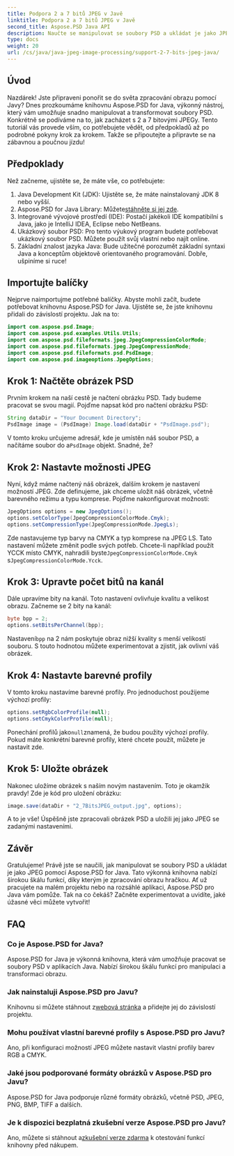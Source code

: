 ```yaml
---
title: Podpora 2 a 7 bitů JPEG v Javě
linktitle: Podpora 2 a 7 bitů JPEG v Javě
second_title: Aspose.PSD Java API
description: Naučte se manipulovat se soubory PSD a ukládat je jako JPEG v Javě pomocí Aspose.PSD. Podrobný průvodce s příklady kódu. Ideální pro začátečníky i profíky.
type: docs
weight: 20
url: /cs/java/java-jpeg-image-processing/support-2-7-bits-jpeg-java/
---
```

## Úvod
Nazdárek! Jste připraveni ponořit se do světa zpracování obrazu pomocí Javy? Dnes prozkoumáme knihovnu Aspose.PSD for Java, výkonný nástroj, který vám umožňuje snadno manipulovat a transformovat soubory PSD. Konkrétně se podíváme na to, jak zacházet s 2 a 7 bitovými JPEGy. Tento tutoriál vás provede vším, co potřebujete vědět, od předpokladů až po podrobné pokyny krok za krokem. Takže se připoutejte a připravte se na zábavnou a poučnou jízdu!
## Předpoklady
Než začneme, ujistěte se, že máte vše, co potřebujete:
1. Java Development Kit (JDK): Ujistěte se, že máte nainstalovaný JDK 8 nebo vyšší.
2.  Aspose.PSD for Java Library: Můžete[stáhněte si jej zde](https://releases.aspose.com/psd/java/).
3. Integrované vývojové prostředí (IDE): Postačí jakékoli IDE kompatibilní s Java, jako je IntelliJ IDEA, Eclipse nebo NetBeans.
4. Ukázkový soubor PSD: Pro tento výukový program budete potřebovat ukázkový soubor PSD. Můžete použít svůj vlastní nebo najít online.
5. Základní znalost jazyka Java: Bude užitečné porozumět základní syntaxi Java a konceptům objektově orientovaného programování.
Dobře, ušpiníme si ruce!
## Importujte balíčky
Nejprve naimportujme potřebné balíčky. Abyste mohli začít, budete potřebovat knihovnu Aspose.PSD for Java. Ujistěte se, že jste knihovnu přidali do závislostí projektu. Jak na to:
```java
import com.aspose.psd.Image;
import com.aspose.psd.examples.Utils.Utils;
import com.aspose.psd.fileformats.jpeg.JpegCompressionColorMode;
import com.aspose.psd.fileformats.jpeg.JpegCompressionMode;
import com.aspose.psd.fileformats.psd.PsdImage;
import com.aspose.psd.imageoptions.JpegOptions;
```
## Krok 1: Načtěte obrázek PSD
Prvním krokem na naší cestě je načtení obrázku PSD. Tady budeme pracovat se svou magií. Pojďme napsat kód pro načtení obrázku PSD:
```java
String dataDir = "Your Document Directory";
PsdImage image = (PsdImage) Image.load(dataDir + "PsdImage.psd");
```
 V tomto kroku určujeme adresář, kde je umístěn náš soubor PSD, a načítáme soubor do a`PsdImage` objekt. Snadné, že?
## Krok 2: Nastavte možnosti JPEG
Nyní, když máme načtený náš obrázek, dalším krokem je nastavení možností JPEG. Zde definujeme, jak chceme uložit náš obrázek, včetně barevného režimu a typu komprese. Pojďme nakonfigurovat možnosti:
```java
JpegOptions options = new JpegOptions();
options.setColorType(JpegCompressionColorMode.Cmyk);
options.setCompressionType(JpegCompressionMode.JpegLs);
```
 Zde nastavujeme typ barvy na CMYK a typ komprese na JPEG LS. Tato nastavení můžete změnit podle svých potřeb. Chcete-li například použít YCCK místo CMYK, nahradili byste`JpegCompressionColorMode.Cmyk` s`JpegCompressionColorMode.Ycck`.
## Krok 3: Upravte počet bitů na kanál
Dále upravíme bity na kanál. Toto nastavení ovlivňuje kvalitu a velikost obrazu. Začneme se 2 bity na kanál:
```java
byte bpp = 2;
options.setBitsPerChannel(bpp);
```
 Nastavení`bpp` na 2 nám poskytuje obraz nižší kvality s menší velikostí souboru. S touto hodnotou můžete experimentovat a zjistit, jak ovlivní váš obrázek.
## Krok 4: Nastavte barevné profily
V tomto kroku nastavíme barevné profily. Pro jednoduchost použijeme výchozí profily:
```java
options.setRgbColorProfile(null);
options.setCmykColorProfile(null);
```
 Ponechání profilů jako`null`znamená, že budou použity výchozí profily. Pokud máte konkrétní barevné profily, které chcete použít, můžete je nastavit zde.
## Krok 5: Uložte obrázek
Nakonec uložíme obrázek s naším novým nastavením. Toto je okamžik pravdy! Zde je kód pro uložení obrázku:
```java
image.save(dataDir + "2_7BitsJPEG_output.jpg", options);
```
A to je vše! Úspěšně jste zpracovali obrázek PSD a uložili jej jako JPEG se zadanými nastaveními.
## Závěr
Gratulujeme! Právě jste se naučili, jak manipulovat se soubory PSD a ukládat je jako JPEG pomocí Aspose.PSD for Java. Tato výkonná knihovna nabízí širokou škálu funkcí, díky kterým je zpracování obrazu hračkou. Ať už pracujete na malém projektu nebo na rozsáhlé aplikaci, Aspose.PSD pro Java vám pomůže. Tak na co čekáš? Začněte experimentovat a uvidíte, jaké úžasné věci můžete vytvořit!
## FAQ
### Co je Aspose.PSD for Java?
Aspose.PSD for Java je výkonná knihovna, která vám umožňuje pracovat se soubory PSD v aplikacích Java. Nabízí širokou škálu funkcí pro manipulaci a transformaci obrazu.
### Jak nainstaluji Aspose.PSD pro Javu?
 Knihovnu si můžete stáhnout z[webová stránka](https://releases.aspose.com/psd/java/) a přidejte jej do závislostí projektu.
### Mohu používat vlastní barevné profily s Aspose.PSD pro Javu?
Ano, při konfiguraci možností JPEG můžete nastavit vlastní profily barev RGB a CMYK.
### Jaké jsou podporované formáty obrázků v Aspose.PSD pro Javu?
Aspose.PSD for Java podporuje různé formáty obrázků, včetně PSD, JPEG, PNG, BMP, TIFF a dalších.
### Je k dispozici bezplatná zkušební verze Aspose.PSD pro Javu?
 Ano, můžete si stáhnout a[zkušební verze zdarma](https://releases.aspose.com/) k otestování funkcí knihovny před nákupem.
